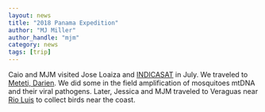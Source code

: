 ```yaml
---
layout: news
title: "2018 Panama Expedition"
author: "MJ Miller"
author_handle: "mjm"
category: news
tags: [trip]
---
```


 Caio and MJM visited Jose Loaiza and [INDICASAT](http://indicasat.org.pa/home/) in July. We traveled to [Meteti, Darien](https://www.google.com/maps/place/Meteti,+Panama/). We did some in the field amplification of mosquitoes mtDNA and their viral pathogens. Later, Jessica and MJM traveled to Veraguas near [Rio Luis](https://www.google.com/maps/place/Río+Luis,+Panama/) to collect birds near the coast.



